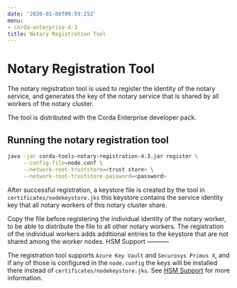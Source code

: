 ```yaml
---
date: '2020-01-08T09:59:25Z'
menu:
- corda-enterprise-4-3
title: Notary Registration Tool
---
```



# Notary Registration Tool

The notary registration tool is used to register the identity of the notary service,
            and generates the key of the notary service that is shared by all workers of the notary cluster.

The tool is distributed with the Corda Enterprise developer pack.


## Running the notary registration tool

```sh
java -jar corda-tools-notary-registration-4.3.jar register \
     --config-file=node.conf \
     --network-root-truststore=<trust store> \
     --network-root-truststore-password=<password>
```
After successful registration, a keystore file is created by the tool in `certificates/nodekeystore.jks`
                this keystore contains the service identity key that all notary workers of this notary cluster share.

Copy the file before registering the individual identity of the notary worker, to be able to distribute the file to all other notary
                workers. The registration of the individual workers adds additional entries to the keystore that are not shared among the worker
                nodes.
                HSM Support
                ———–

The registration tool supports `Azure Key Vault` and `Securosys Primus X`, and if any of those is configured in the `node.config` the keys will be installed
                there instead of `certificates/nodekeystore.jks`. See [HSM Support](running-a-notary-cluster/hsm-support.md#hsm-support) for more information.



